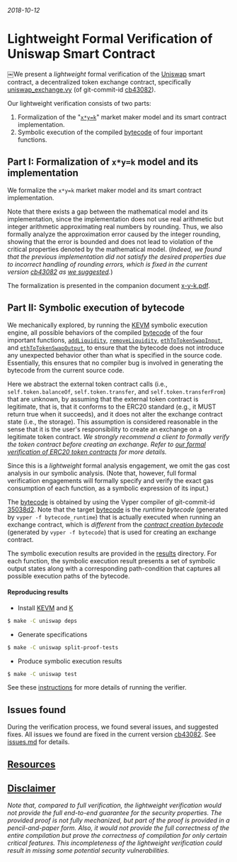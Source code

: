 *2018-10-12*

# Lightweight Formal Verification of Uniswap Smart Contract

￼We present a *lightweight* formal verification of the [Uniswap] smart contract, a decentralized token exchange contract, specifically [uniswap_exchange.vy] (of git-commit-id [cb43082]).

Our lightweight verification consists of two parts:
 1. Formalization of the "[`x*y=k`]" market maker model and its smart contract implementation.
 1. Symbolic execution of the compiled [bytecode] of four important functions.

## Part I: Formalization of `x*y=k` model and its implementation

We formalize the `x*y=k` market maker model and its smart contract implementation.

Note that there exists a gap between the mathematical model and its implementation, since the implementation does not use real arithmetic but integer arithmetic approximating real numbers by rounding.  Thus, we also formally analyze the approximation error caused by the integer rounding, showing that the error is bounded and does not lead to violation of the critical properties denoted by the mathematical model.  (*Indeed, we found that the previous implementation did not satisfy the desired properties due to incorrect handling of rounding errors, which is fixed in the current version [cb43082] as [we suggested][issues.md].*)

The formalization is presented in the companion document [x-y-k.pdf].

## Part II: Symbolic execution of bytecode

We mechanically explored, by running the [KEVM] symbolic execution engine, all possible behaviors of the compiled [bytecode] of the four important functions, [`addLiquidity`], [`removeLiquidity`], [`ethToTokenSwapInput`], and [`ethToTokenSwapOutput`], to ensure that the bytecode does not introduce any unexpected behavior other than what is specified in the source code.  Essentially, this ensures that no compiler bug is involved in generating the bytecode from the current source code.

Here we abstract the external token contract calls (i.e., `self.token.balanceOf`, `self.token.transfer`, and `self.token.transferFrom`) that are unknown, by assuming that the external token contract is legitimate, that is, that it conforms to the ERC20 standard (e.g., it MUST return true when it succeeds), and it does not alter the exchange contract state (i.e., the storage).  This assumption is considered reasonable in the sense that it is the user's responsibility to create an exchange on a legitimate token contract.  *We strongly recommend a client to formally verify the token contract before creating an exchange.  Refer to [our formal verification of ERC20 token contracts][erc20] for more details.*

Since this is a *lightweight* formal analysis engagement, we omit the gas cost analysis in our symbolic analysis.  (Note that, however, full formal verification engagements will formally specify and verify the exact gas consumption of each function, as a symbolic expression of its input.)

The [bytecode] is obtained by using the Vyper compiler of git-commit-id [35038d2].  Note that the target [bytecode] is the *runtime bytecode* (generated by `vyper -f bytecode_runtime`) that is actually executed when running an exchange contract, which is *different* from the *[contract creation bytecode]* (generated by `vyper -f bytecode`) that is used for creating an exchange contract.

The symbolic execution results are provided in the [results] directory.  For each function, the symbolic execution result presents a set of symbolic output states along with a corresponding path-condition that captures all possible execution paths of the bytecode.

#### Reproducing results

* Install [KEVM] and [K]
```sh
$ make -C uniswap deps
```

* Generate specifications
```sh
$ make -C uniswap split-proof-tests
```

* Produce symbolic execution results
```sh
$ make -C uniswap test
```

See these [instructions] for more details of running the verifier.

## Issues found

During the verification process, we found several issues, and suggested fixes.  All issues we found are fixed in the current version [cb43082].  See [issues.md] for details.

## [Resources](../README.md#resources)

## [Disclaimer](../README.md#disclaimer)

*Note that, compared to full verification, the lightweight verification would not provide the full end-to-end guarantee for the security properties. The provided proof is not fully mechanized, but part of the proof is provided in a pencil-and-paper form. Also, it would not provide the full correctness of the entire compilation but prove the correctness of compilation for only certain critical features. This incompleteness of the lightweight verification could result in missing some potential security vulnerabilities.*




[Uniswap]: <https://github.com/Uniswap/contracts-vyper/tree/cb4308226f07cafa445b2255b01d148e7ab6af9f>
[cb43082]: <https://github.com/Uniswap/contracts-vyper/commits/cb4308226f07cafa445b2255b01d148e7ab6af9f>
[uniswap_exchange.vy]: <https://github.com/Uniswap/contracts-vyper/blob/cb4308226f07cafa445b2255b01d148e7ab6af9f/contracts/uniswap_exchange.vy>
[x-y-k.pdf]: </uniswap/x-y-k.pdf>
[issues.md]: </uniswap/issues.md>
[results]: </uniswap/results>

[bytecode]: <https://github.com/runtimeverification/verified-smart-contracts/blob/uniswap/uniswap/code/bytes.txt>
[contract creation bytecode]: <https://github.com/Uniswap/contracts-vyper/blob/cb4308226f07cafa445b2255b01d148e7ab6af9f/bytecode/exchange.txt>

[`x*y=k`]: <https://ethresear.ch/t/improving-front-running-resistance-of-x-y-k-market-makers>

[`addLiquidity`]: <https://github.com/Uniswap/contracts-vyper/blob/cb4308226f07cafa445b2255b01d148e7ab6af9f/contracts/uniswap_exchange.vy#L41-L75>
[`removeLiquidity`]: <https://github.com/Uniswap/contracts-vyper/blob/cb4308226f07cafa445b2255b01d148e7ab6af9f/contracts/uniswap_exchange.vy#L77-L98>
[`ethToTokenSwapInput`]: <https://github.com/Uniswap/contracts-vyper/blob/cb4308226f07cafa445b2255b01d148e7ab6af9f/contracts/uniswap_exchange.vy#L145-L153>
[`ethToTokenSwapOutput`]: <https://github.com/Uniswap/contracts-vyper/blob/cb4308226f07cafa445b2255b01d148e7ab6af9f/contracts/uniswap_exchange.vy#L180-L188>

[K]: <https://github.com/kframework/k/tree/92d21b60ee087a368038a332ef98535455c26b63>
[KEVM]: <https://github.com/kframework/evm-semantics/tree/f9727f67754ba2b292fbe337f9ca9f53fba5b5b5>
[instructions]: </resources/instructions.md>
[erc20]: </erc20/README.md>

[35038d2]: <https://github.com/ethereum/vyper/commits/35038d20bd9946a35261c4c4fbcb27fe61e65f78>
